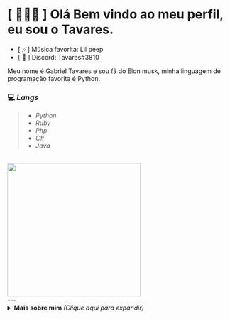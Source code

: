 
# [ 👨🏻‍💻 ] Olá Bem vindo ao meu perfil, eu sou o Tavares.


- [ 🎶 ] Música favorita: Lil peep
- [ 💬 ] Discord: Tavares#3810


Meu nome é Gabriel Tavares e sou fã do Elon musk, minha linguagem de programação favorita é Python.

<h3>💻 <em>Langs</em></h3>
<blockquote>
  <ul>
    <li><em>Python</em></li>
    <li><em>Ruby</em></li>
    <li><em>Php</em></li>
    <li><em>C#</em></li>
    <li><em>Java</em></li>
  </ul>
</blockquote>

<br>

<img src="https://media.giphy.com/media/3oEjHWpiVIOGXT5l9m/giphy.gif" width="300">

</br>
---

<details>
  <summary> <b> Mais sobre mim </b> <i>(Clique aqui para expandir)</i> </summary>
  <br>
  
  <a href="https://github.com/anuraghazra/github-readme-stats">
    <img align="center" src="https://github-readme-stats.vercel.app/api?username=GabrielTavares&show_icons=true&count_private=true&theme=radical&hide=issues" />
  </a>
  
---
  
  <p>
    <a href="https://github.com/ryo-ma/github-profile-trophy" align="center">
      <img align="center" src="https://github-profile-trophy.vercel.app/?theme=dracula&margin-w=8&column=6&username=Kiny-Kiny" alt="Trophies" />
    </a>
  </p>
